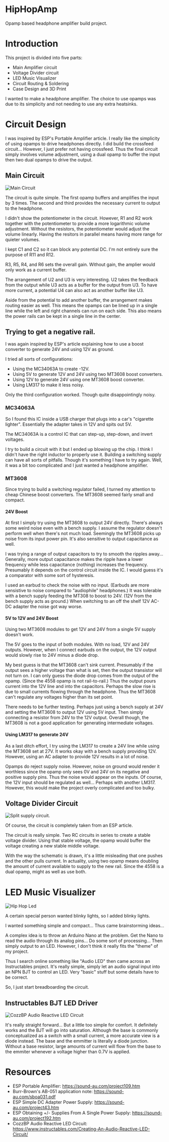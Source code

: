 # HipHopAmp
Opamp based headphone amplifier build project.

# Introduction
This project is divided into five parts:
- Main Amplifier circuit
- Voltage Divider circuit
- LED Music Visualizer
- Circuit Routing & Soldering
- Case Design and 3D Print

I wanted to make a headphone amplifier. The choice to use opamps was due to its simplicity and not needing to use any extra heatsinks.

# Circuit Design
I was inspired by ESP's Portable Amplifier article. I really like the simplicity of using opamps to drive headphones directly. I did build the crossfeed circuit... However, I just prefer not having crossfeed. Thus the final circuit simply involves volume adjustment, using a dual opamp to buffer the input then two dual opamps to drive the output.

## Main Circuit
![Main Circuit](/images/circuit-main.png)

The circuit is quite simple. The first opamp buffers and amplifies the input by 3 times. The second and third provides the necessary current to output to the headphone.

I didn't show the potentiometer in the circuit. However, R1 and R2 work together with the potentiometer to provide a more logarithmic volume adjustment. Without the resistors, the potentiometer would adjust the volume linearly. Having the resitors in parallel means having more range for quieter volumes.

I kept C1 and C2 so it can block any potential DC. I'm not entirely sure the purpose of R11 and R12.

R3, R5, R4, and R6 sets the overall gain. Without gain, the amplier would only work as a current buffer.

The arrangement of U2 and U3 is very interesting. U2 takes the feedback from the output while U3 acts as a buffer for the output from U3. To have more current, a potential U4 can also act as another buffer like U3.

Aside from the potential to add another buffer, the arrangement makes routing easier as well. This means the opamps can be lined up in a single line while the left and right channels can run on each side. This also means the power rails can be kept in a single line in the center.

## Trying to get a negative rail.
I was again inspired by ESP's article explaining how to use a boost converter to generate 24V and using 12V as ground.

I tried all sorts of configurations:
- Using the MC34063A to create -12V.
- Using 5V to generate 12V and 24V using two MT3608 boost converters.
- Using 12V to generate 24V using one MT3608 boost converter.
- Using LM317 to make it less noisy.

Only the third configuration worked. Though quite disappointingly noisy.

### MC34063A
So I found this IC inside a USB charger that plugs into a car's "cigarette lighter". Essentially the adapter takes in 12V and spits out 5V.

The MC34063A is a control IC that can step-up, step-down, and invert voltages.

I try to build a circuit with it but I ended up blowing up the chip. I think I didn't have the right inductor to properly use it. Building a switching supply can have all sorts of pitfalls. Though it's something I have to try again. Well, it was a bit too complicated and I just wanted a headphone amplifier.

### MT3608
Since trying to build a switching regulator failed, I turned my attention to cheap Chinese boost converters. The MT3608 seemed fairly small and compact.

#### 24V Boost
At first I simply try using the MT3608 to output 24V directly. There's always some weird noise even with a bench supply. I assume the regulator doesn't perform well when there's not much load. Seemingly the MT3608 picks up noise from its input power pin. It's also sensitive to output capacitance as well.

I was trying a range of output capacitors to try to smooth the ripples away... Generally, more output capacitance makes the ripple have a lower frequency while less capacitance (nothing) increases the frequency. Presumably it depends on the control circuit inside the IC. I would guess it's a comparator with some sort of hysteresis.

I used an earbud to check the noise with no input. (Earbuds are more sensistive to noise compared to "audiophile" headphones.) It was tolerable with a bench supply feeding the MT308 to boost to 24V. (12V from the bench supply acts as ground.) When switching to an off the shelf 12V AC-DC adapter the noise got way worse.

#### 5V to 12V and 24V Boost
Using two MT3608 modules to get 12V and 24V from a single 5V supply doesn't work.

The 5V goes to the input of both modules. With no load, 12V and 24V outputs. However, when I connect earbuds on the output, the 12V output would slowly rise to 24V minus a diode drop.

My best guess is that the MT3608 can't sink current. Presumably if the output sees a higher voltage than what is set, then the output transistor will not turn on. I can only guess the diode drop comes from the output of the opamp. (Since the 4558 opamp is not rail-to-rail.) Thus the output pours current into the 12V line and into the capacitors. Perhaps the slow rise is due to small currents flowing through the headphone. Thus the MT3608 can't regulate any voltages higher than its set point.

There needs to be further testing. Perhaps just using a bench supply at 24V and setting the MT3608 to output 12V using 5V input. Then simply connecting a resistor from 24V to the 12V output. Overall though, the MT3608 is not a good application for generating intermediate voltages.

#### Using LM317 to generate 24V
As a last ditch effort, I try using the LM317 to create a 24V line while using the MT3608 set at 27V. It works okay with a bench supply providing 12V. However, using an AC adapter to provide 12V results in a lot of noise.

Opamps do reject supply noise. However, noise on ground would render it worthless since the opamp only sees 0V and 24V on its negative and positive supply pins. Thus the noise would appear on the inputs. Of course, the 12V input should be regulated as well... Perhaps with another LM317. However, this would make the project overly complicated and too bulky.

## Voltage Divider Circuit
![Split supply circuit.](/images/circuit-split-supply.png)

Of course, the circuit is completely taken from an ESP article.

The circuit is really simple. Two RC circuits in series to create a stable voltage divider. Using that stable voltage, the opamp would buffer the voltage creating a new stable middle voltage.

With the way the schematic is drawn, it's a little misleading that one pushes and the other pulls current. In actuality, using two opamp means doubling the amount of current available to supply to the new rail. Since the 4558 is a dual opamp, might as well as use both.

# LED Music Visualizer
![Hip Hop Led](/images/circuit-hiphopled.png)

A certain special person wanted blinky lights, so I added blinky lights.

I wanted something simple and compact... Thus came brainstorming ideas...

A complex idea is to throw an Arduino Nano at the problem. Get the Nano to read the audio through its analog pins... Do some sort of processing... Then simply output to an LED. However, I don't think it really fits the "theme" of my project.

Thus I search online something like "Audio LED" then came across an Instructables project. It's really simple, simply let an audio signal input into an NPN BJT to control an LED. Very "basic" stuff but some details have to be correct.

So, I just start breadboarding the circuit.

## Instructables BJT LED Driver
![CozzBP Audio Reactive LED Circuit](/images/circuit-instructables-cozzbp.png)

It's really straight forward... But a little too simple for comfort. It definitely works and the BJT will go into saturation. Although the base is commonly conceptualized as a switch with a small current, a more accurate view is a diode instead. The base and the emmitter is literally a diode junction. Without a base resistor, large amounts of current will flow from the base to the emmiter whenever a voltage higher than 0.7V is applied.

# Resources
- ESP Portable Amplifier: https://sound-au.com/project109.htm
- Burr-Brown's AB-051 application note: https://sound-au.com/sboa031.pdf
- ESP Simple DC Adapter Power Supply: https://sound-au.com/project43.htm
- ESP Obtaining +/- Supplies From A Single Power Supply: https://sound-au.com/project192.htm
- CozzBP Audio Reactive LED Circuit: https://www.instructables.com/Creating-An-Audio-Reactive-LED-Circuit/
